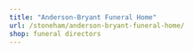 ```yaml
---
title: "Anderson-Bryant Funeral Home"
url: /stoneham/anderson-bryant-funeral-home/
shop: funeral directors
---
```

